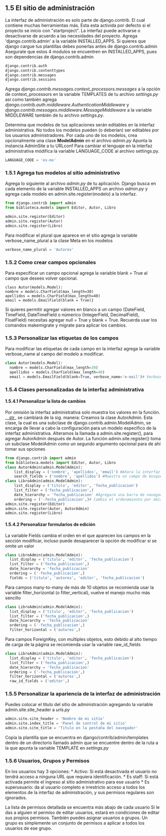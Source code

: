 ## 1.5 El sitio de administración

La interfaz de administración es solo parte de django.contrib. El cual
contiene muchas herramientas más. Esta esta activida por defecto si el
proyecto se inicio con \"startproject\". La interfaz puede activarse o
desactivarse de acuerdo a las necesidades del proyecto. Agrega
\'django.contrib.admin\' a la variable INSTALLED_APPS. Si quieres que
django cargue tus plantillas debes ponerlas antes de
django.contrib.admin Asegurate que estos 4 modulos se encuentren en
INSTALLED_APPS, pues son dependencias de django.contrib.admin

``` python
django.contrib.auth
django.contrib.contenttypes
django.contrib.messages
django.contrib.sessions
```

Agrega *django.contrib.messages.context_processors.messages* a la opción
de context_processors en la variable TEMPLATES de tu archivo
*settings.py* así como también agrega
*django.contrib.auth.middleware.AuthenticationMiddleware* y
*django.contrib.messages.middleware.MessageMiddleware* a la variable
MIDDLEWARE también de tu archivo *settings.py*.

Determina que modelos de tus aplicaciones serán editables en la interfaz
administrativa. No todos los modelos pueden (o deberían) ser editables
por los usuarios administradores. Por cada uno de los modelos, crea
opcionalmente una clase **ModelAdmin** en el archivo *admin.py* Apunta
la instancia AdminSite a tu URLconf Para cambiar el lenguaje en la
interfaz administrativa módifica la variable LANGUAGE_CODE al archivo
settings.py.

``` python
LANGUAGE_CODE = 'es-mx'
```

### 1.5.1 Agrega tus modelos al sitio administrativo

Agrega lo siguiente al archivo *admin.py* de tu aplicación. Django busca
en cada elemento de la variable INSTALLED_APPS un archivo *admin.py* y
agrega cada modelo en admin.site.register(modelo) a la interfaz.

``` python
from django.contrib import admin
from biblioteca.models import Editor, Autor, Libro

admin.site.register(Editor)
admin.site.register(Autor)
admin.site.register(Libro)
```

Para modificar el plural que aparece en el sitio agrega la variable
verbose_name_plural a la clase Meta en los modelos

``` python
verbose_name_plural = 'Autores'
```

### 1.5.2 Como crear campos opcionales

Para especificar un campo opcional agrega la variable blank = True al
campo que desees volver opcional.

``` {.python
class Autor(models.Model):
nombre = models.CharField(max_length=30)
apellidos = models.CharField(max_length=40)
email = models.EmailField(blank = True)}
```

Si quieres permitir agregar valores en blanco a un campo (DateField,
TimeField, DateTimeField o númerico (IntegerField, DecimalField),
FloatField) necesitas agregar null = True y blank = True. Recuerda usar
los comandos makemigrate y migrate para aplicar los cambios.

### 1.5.3 Personalizar las etiquetas de los campos

Para modificar las etiquetas de cada campo en la interfaz agrega la
variable verbose_name al campo del modelo a modificar.

``` python
class Autor(models.Model):
  nombre = models.CharField(max_length=30)
  apellidos = models.CharField(max_length=40)
  email = models.EmailField(blank=True, verbose_name='e-mail')# Verbose_name es un argumento posicional, por lo que puedes pasarlo al principio solo como 'e-mail' Sin embargo no trabaja con campos ManyToManyField o ForeignKey
```

### 1.5.4 Clases personalizadas de la interfaz administrativa

#### 1.5.4.1 Personalizar la lista de cambios

Por omisión la interfaz administrativa solo muestra los valores en la
función. \_\_[str]()\_ se cambiará de la sig. manera: Creamos la clase
AutorAdmin. Esta clase, la cual es una subclase de
django.contrib.admin.ModelAdmin, se encarga de llevar a cabo la
configuración para un modelo especifico de la interfaz administrativa.
Alteramos la llamada a admin.site.register(), para agregar AutorAdmin
después de Autor. La función admin.site.register() toma un subclase
ModelAdmin como un segundo argumento opcional para de ahí tomar sus
opciones

``` python
from django.contrib import admin
from biblioteca.models import Editor, Autor, Libro
class AutorAdmin(admin.ModelAdmin):
    list_display = ('nombre', 'apellidos', 'email') #Ahora la interfaz mostrará nombre, apellido y email de cada autor.
    search_fields = ('nombre', 'apellidos') #Muestra un campo de busqueda
class LibroAdmin(admin.ModelAdmin):
    list_display = ('titulo', 'editor', 'fecha_publicacion')
    list_filter = ('fecha_publicacion',)
    date_hierarchy = 'fecha_publicacion' #Agregará una barra de navegación por fechas
    ordering = ('-fecha_publicacion',)# Cambia el ordenamiento por omisión
admin.site.register(Editor)
admin.site.register(Autor, AutorAdmin)
admin.site.register(Libro)
```

#### 1.5.4.2 Personalizar formularios de edición

La variable Fields cambia el orden en el que aparecen los campos en la
sección modificar, incluso puede desaparecer la opción de modificar si
se omite un valor

``` python
class LibroAdmin(admin.ModelAdmin):
  list_display = ('titulo', 'editor', 'fecha_publicacion')
  list_filter = ('fecha_publicacion',)
  date_hierarchy = 'fecha_publicacion'
  ordering = ('-fecha_publicacion',)
  fields = ('titulo', 'autores', 'editor', 'fecha_publicacion')
```

Para campos many-to-many de más de 10 objetos se recomienda usar la
variable filter_horizontal (o filter_vertical), vuelve el manejo mucho
más sencillo

``` python
class LibroAdmin(admin.ModelAdmin):
  list_display = ('titulo', 'editor', 'fecha_publicacion')
  list_filter = ('fecha_publicacion',)
  date_hierarchy = 'fecha_publicacion'
  ordering = ('-fecha_publicacion',)
  filter_horizontal = ('autores',)
```

Para campos ForeignKey, con multiples objetos, esto debido al alto
tiempo de carga de la página se recomienda usar la variable
raw_id_fields

``` python
class LibroAdmin(admin.ModelAdmin):
  list_display = ('titulo', 'editor', 'fecha_publicacion')
  list_filter = ('fecha_publicacion',)
  date_hierarchy = 'fecha_publicacion'
  ordering = ('-fecha_publicacion',)
  filter_horizontal = ('autores',)
  raw_id_fields = ('editor',)
```

### 1.5.5 Personalizar la apariencia de la interfaz de administración

Puedes colocar el titulo del sitio de administración agregando la
variable admin.site.site_header a *urls.py*

``` python
admin.site.site_header = 'Nombre de mi sitio'
admin.site.index_title = 'Panel de control de mi sitio'
admin.site.site_title = 'Titulo en la pestaña del navegador'
```

Copia la plantilla que se encuentra en django/contrib/admin/templates
dentro de un directorio llamado admin que se encuentre dentro de la ruta
a la que apunta la variable TEMPLATE en *settings.py*

### 1.5.6 Usuarios, Grupos y Permisos

En los usuarios hay 3 opciones: \* Activo: Si está desactivada el
usuario no tendrá acceso a ninguna URL que requiera identificación. \*
Es staff: Si está activada permite el ingreso al sitio administrativo
para ese usuario \* Es superusuario: da al usuario completo e
irrestricto acceso a todos los elementos de la interfaz de
administración, y sus permisos regulares son ignorados.

La lista de permisos detallada se encuentra más abajo de cada usuario Si
le das a alguien el permiso de editar usuarios, estará en condiciones de
editar sus propios permisos. También puedes asignar usuarios a grupos.
Un grupo es simplemente un conjunto de permisos a aplicar a todos los
usuarios de ese grupo.

